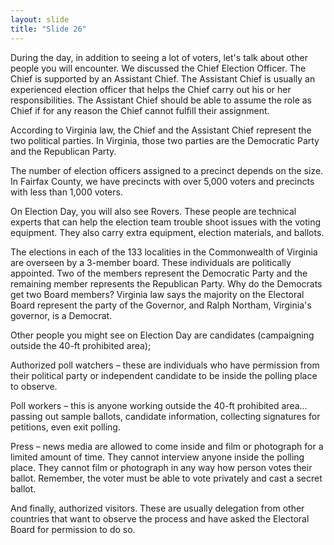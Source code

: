 ```yaml
---
layout: slide
title: "Slide 26"
---
```


During the day, in addition to seeing a lot of voters, let's talk about other people you will encounter. We discussed the Chief Election Officer. The Chief is supported by an Assistant Chief. The Assistant Chief is usually an experienced election officer that helps the Chief carry out his or her responsibilities. The Assistant Chief should be able to assume the role as Chief if for any reason the Chief cannot fulfill their assignment.

According to Virginia law, the Chief and the Assistant Chief represent the two political parties. In Virginia, those two parties are the Democratic Party and the Republican Party.

The number of election officers assigned to a precinct depends on the size. In Fairfax County, we have precincts with over 5,000 voters and precincts with less than 1,000 voters.

On Election Day, you will also see Rovers. These people are technical experts that can help the election team trouble shoot issues with the voting equipment. They also carry extra equipment, election materials, and ballots.

The elections in each of the 133 localities in the Commonwealth of Virginia are overseen by a 3-member board. These individuals are politically appointed. Two of the members represent the Democratic Party and the remaining member represents the Republican Party. Why do the Democrats get two Board members? Virginia law says the majority on the Electoral Board represent the party of the Governor, and Ralph Northam, Virginia's governor, is a Democrat.

Other people you might see on Election Day are candidates (campaigning outside the 40-ft prohibited area);

Authorized poll watchers – these are individuals who have permission from their political party or independent candidate to be inside the polling place to observe.

Poll workers – this is anyone working outside the 40-ft prohibited area…passing out sample ballots, candidate information, collecting signatures for petitions, even exit polling.

Press – news media are allowed to come inside and film or photograph for a limited amount of time. They cannot interview anyone inside the polling place. They cannot film or photograph in any way how person votes their ballot. Remember, the voter must be able to vote privately and cast a secret ballot.

And finally, authorized visitors. These are usually delegation from other countries that want to observe the process and have asked the Electoral Board for permission to do so.
